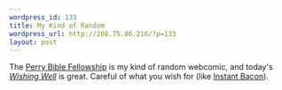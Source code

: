 ```yaml
--- 
wordpress_id: 133
title: My Kind of Random
wordpress_url: http://208.75.86.216/?p=133
layout: post
---
```

The <a href="http://www.pbfcomics.com/">Perry Bible Fellowship</a> is my kind of random webcomic, and today's <a href="http://www.pbfcomics.com/?cid=PBF210-Wishing_Well.gif#200"><em>Wishing Well</em></a> is great. Careful of what you wish for (like <a href="http://www.pbfcomics.com/?cid=0PBF06072BC-Instant_Bacon.jpg#8">Instant Bacon</a>).
